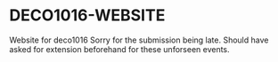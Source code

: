 # DECO1016-WEBSITE
Website for deco1016
Sorry for the submission being late.
Should have asked for extension beforehand for these unforseen events.
